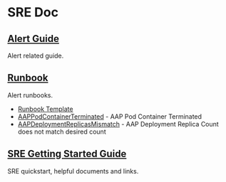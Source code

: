 # SRE Doc

## [Alert Guide](./alert-guide)

Alert related guide.

## [Runbook](./runbook)

Alert runbooks.

- [Runbook Template](./runbook/runbook-template.md)
- [AAPPodContainerTerminated](./runbook/AAPPodContainerTerminated.md) - AAP Pod Container Terminated
- [AAPDeploymentReplicasMismatch](./runbook/AAPDeploymentReplicasMismatch.md) - AAP Deployment Replica Count does not match desired count

## [SRE Getting Started Guide](https://docs.google.com/document/d/1xk3xaAD7Un89Pg9qEnhXQhqhGwQmzfjA2Cy5MXfZV8g/edit#heading=h.6t0482971ime)

SRE quickstart, helpful documents and links.
